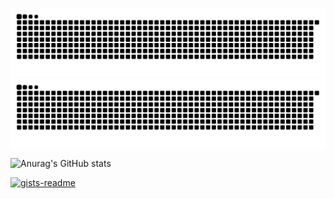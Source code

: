 ![github contribution grid snake animation](https://raw.githubusercontent.com/wennidev/wennidev/output/github-contribution-grid-snake-dark.svg#gh-dark-mode-only#gh-dark-mode-only)![github contribution grid snake animation](https://raw.githubusercontent.com/wennidev/wennidev/output/github-contribution-grid-snake-dark.svg#gh-dark-mode-only#gh-light-mode-only)

![Anurag's GitHub stats](https://github-readme-stats.vercel.app/api?username=WenniDev&theme=transparent&show_icons=true)

[![gists-readme](https://gists-readme.yizack.com/api?user=wennidev&theme=dark)](https://gist.github.com/WenniDev)
